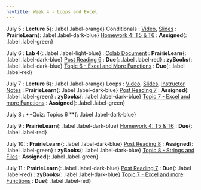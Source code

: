 ```yaml
---
navtitle: Week 4 - Loops and Excel
---
```


July 5
: **Lecture 5**{: .label .label-orange} Conditionals
  : [Video](#), [Slides](#)
: **PrairieLearn**{: .label .label-dark-blue}  [Homework 4: T5 & T6](#)
  : **Assigned**{: .label .label-green} 

July 6
: **Lab 4**{: .label .label-light-blue}[](#)
  : [Colab Document](#)
: **PrairieLearn**{: .label .label-dark-blue}  [Post Reading 6](#)
  : **Due**{: .label .label-red} 
: **zyBooks**{: .label .label-dark-blue} [Topic 6 - Excel and More Functions](#)
  : **Due**{: .label .label-red} 

July 7
: **Lecture 6**{: .label .label-orange} Loops
  : [Video](#), [Slides](#), [Instructor Notes](#)
: **PrairieLearn**{: .label .label-dark-blue} [Post Reading 7](#)
  : **Assigned**{: .label .label-green} 
: **zyBooks**{: .label .label-dark-blue} [Topic 7 - Excel and more Functions](#)
  : **Assigned**{: .label .label-green} 

July 8
: **Quiz: Topics 6 **{: .label .label-dark-blue}  

July 9
: **PrairieLearn**{: .label .label-dark-blue}  [Homework 4: T5 & T6](#)
  : **Due**{: .label .label-red} 

July 10:
: **PrairieLearn**{: .label .label-dark-blue} [Post Reading 8](#)
  : **Assigned**{: .label .label-green} 
: **zyBooks**{: .label .label-dark-blue} [Topic 8 - Strings and Files](#)
  : **Assigned**{: .label .label-green} 

July 11
: **PrairieLearn**{: .label .label-dark-blue} [Post Reading 7](#)
  : **Due**{: .label .label-red} 
: **zyBooks**{: .label .label-dark-blue} [Topic 7 - Excel and more Functions](#)
  : **Due**{: .label .label-red} 
